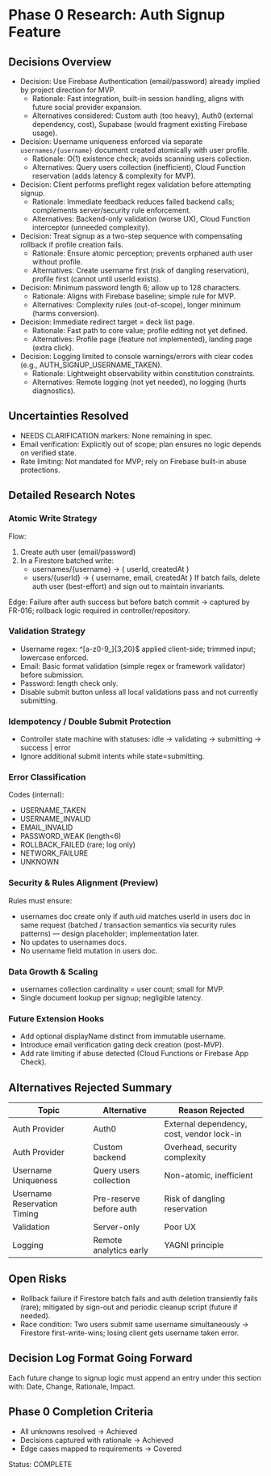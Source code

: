 # Phase 0 Research: Auth Signup Feature

## Decisions Overview
- Decision: Use Firebase Authentication (email/password) already implied by project direction for MVP.
  - Rationale: Fast integration, built-in session handling, aligns with future social provider expansion.
  - Alternatives considered: Custom auth (too heavy), Auth0 (external dependency, cost), Supabase (would fragment existing Firebase usage).
- Decision: Username uniqueness enforced via separate `usernames/{username}` document created atomically with user profile.
  - Rationale: O(1) existence check; avoids scanning users collection.
  - Alternatives: Query users collection (inefficient), Cloud Function reservation (adds latency & complexity for MVP).
- Decision: Client performs preflight regex validation before attempting signup.
  - Rationale: Immediate feedback reduces failed backend calls; complements server/security rule enforcement.
  - Alternatives: Backend-only validation (worse UX), Cloud Function interceptor (unneeded complexity).
- Decision: Treat signup as a two-step sequence with compensating rollback if profile creation fails.
  - Rationale: Ensure atomic perception; prevents orphaned auth user without profile.
  - Alternatives: Create username first (risk of dangling reservation), profile first (cannot until userId exists).
- Decision: Minimum password length 6; allow up to 128 characters.
  - Rationale: Aligns with Firebase baseline; simple rule for MVP.
  - Alternatives: Complexity rules (out-of-scope), longer minimum (harms conversion).
- Decision: Immediate redirect target = deck list page.
  - Rationale: Fast path to core value; profile editing not yet defined.
  - Alternatives: Profile page (feature not implemented), landing page (extra click).
- Decision: Logging limited to console warnings/errors with clear codes (e.g., AUTH_SIGNUP_USERNAME_TAKEN).
  - Rationale: Lightweight observability within constitution constraints.
  - Alternatives: Remote logging (not yet needed), no logging (hurts diagnostics).

## Uncertainties Resolved
- NEEDS CLARIFICATION markers: None remaining in spec.
- Email verification: Explicitly out of scope; plan ensures no logic depends on verified state.
- Rate limiting: Not mandated for MVP; rely on Firebase built-in abuse protections.

## Detailed Research Notes
### Atomic Write Strategy
Flow:
1. Create auth user (email/password)
2. In a Firestore batched write:
   - usernames/{username} → { userId, createdAt }
   - users/{userId} → { username, email, createdAt }
If batch fails, delete auth user (best-effort) and sign out to maintain invariants.

Edge: Failure after auth success but before batch commit → captured by FR-016; rollback logic required in controller/repository.

### Validation Strategy
- Username regex: ^[a-z0-9_]{3,20}$ applied client-side; trimmed input; lowercase enforced.
- Email: Basic format validation (simple regex or framework validator) before submission.
- Password: length check only.
- Disable submit button unless all local validations pass and not currently submitting.

### Idempotency / Double Submit Protection
- Controller state machine with statuses: idle → validating → submitting → success | error
- Ignore additional submit intents while state=submitting.

### Error Classification
Codes (internal):
- USERNAME_TAKEN
- USERNAME_INVALID
- EMAIL_INVALID
- PASSWORD_WEAK (length<6)
- ROLLBACK_FAILED (rare; log only)
- NETWORK_FAILURE
- UNKNOWN

### Security & Rules Alignment (Preview)
Rules must ensure:
- usernames doc create only if auth.uid matches userId in users doc in same request (batched / transaction semantics via security rules patterns) — design placeholder; implementation later.
- No updates to usernames docs.
- No username field mutation in users doc.

### Data Growth & Scaling
- usernames collection cardinality = user count; small for MVP.
- Single document lookup per signup; negligible latency.

### Future Extension Hooks
- Add optional displayName distinct from immutable username.
- Introduce email verification gating deck creation (post-MVP).
- Add rate limiting if abuse detected (Cloud Functions or Firebase App Check).

## Alternatives Rejected Summary
| Topic | Alternative | Reason Rejected |
|-------|-------------|-----------------|
| Auth Provider | Auth0 | External dependency, cost, vendor lock-in |
| Auth Provider | Custom backend | Overhead, security complexity |
| Username Uniqueness | Query users collection | Non-atomic, inefficient |
| Username Reservation Timing | Pre-reserve before auth | Risk of dangling reservation |
| Validation | Server-only | Poor UX |
| Logging | Remote analytics early | YAGNI principle |

## Open Risks
- Rollback failure if Firestore batch fails and auth deletion transiently fails (rare); mitigated by sign-out and periodic cleanup script (future if needed).
- Race condition: Two users submit same username simultaneously → Firestore first-write-wins; losing client gets username taken error.

## Decision Log Format Going Forward
Each future change to signup logic must append an entry under this section with: Date, Change, Rationale, Impact.

## Phase 0 Completion Criteria
- All unknowns resolved → Achieved
- Decisions captured with rationale → Achieved
- Edge cases mapped to requirements → Covered

Status: COMPLETE

